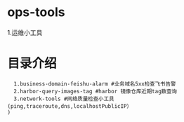 # ops-tools
1.运维小工具

# 目录介绍
```
  1.business-domain-feishu-alarm #业务域名5xx检查飞书告警
  2.harbor-query-images-tag #harbor 镜像仓库近期tag数查询
  3.network-tools #网络质量检查小工具(ping,traceroute,dns,localhostPublicIP）
)
```
